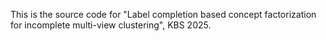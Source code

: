 


This is the source code for "Label completion based concept factorization for incomplete multi-view clustering", KBS 2025.
